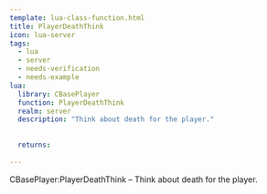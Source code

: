 ```yaml
---
template: lua-class-function.html
title: PlayerDeathThink
icon: lua-server
tags:
  - lua
  - server
  - needs-verification
  - needs-example
lua:
  library: CBasePlayer
  function: PlayerDeathThink
  realm: server
  description: "Think about death for the player."
  
  
  returns:
    
---
```


<div class="lua__search__keywords">
CBasePlayer:PlayerDeathThink &#x2013; Think about death for the player.
</div>
